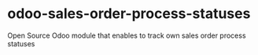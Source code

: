 # odoo-sales-order-process-statuses
Open Source Odoo module that enables to track own sales order process statuses
